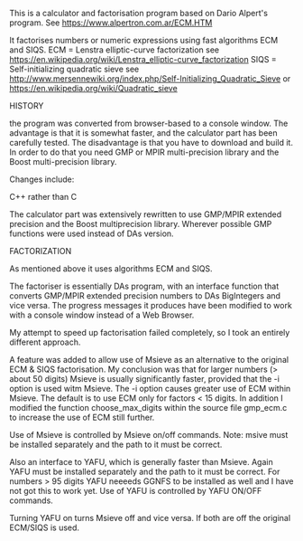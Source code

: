 This is a calculator and factorisation program based on Dario Alpert's program.
See https://www.alpertron.com.ar/ECM.HTM

It factorises numbers or numeric expressions using fast algorithms ECM and SIQS.
ECM = Lenstra elliptic-curve factorization
see https://en.wikipedia.org/wiki/Lenstra_elliptic-curve_factorization
SIQS = Self-initializing quadratic sieve
see http://www.mersennewiki.org/index.php/Self-Initializing_Quadratic_Sieve
or https://en.wikipedia.org/wiki/Quadratic_sieve

HISTORY

the program was converted from browser-based to a console window. The advantage
is that it is somewhat faster, and the calculator part has been carefully tested.
The disadvantage is that you have to download and build it. In order to do that
you need GMP or MPIR multi-precision library and the Boost multi-precision library.

Changes include:

C++ rather than C

The calculator part was extensively rewritten to use GMP/MPIR extended precision
and the Boost multiprecision library. Wherever possible GMP functions were used
instead of DAs version.

FACTORIZATION

As mentioned above it uses algorithms ECM and SIQS.

The factoriser is essentially DAs program, with an interface function that converts 
GMP/MPIR extended precision numbers to DAs BigIntegers and vice versa. The progress 
messages it produces have been modified to work with a console window instead of a 
Web Browser. 

My attempt to speed up factorisation failed completely, so I took an entirely different approach.

A feature was added to allow use of Msieve as an alternative to the original ECM & SIQS
factorisation. My conclusion was that for larger numbers (> about 50 digits) Msieve
is usually significantly faster, provided that the -i option is used witm Msieve.
The -i option causes greater use of ECM within Msieve. The default is to use ECM
only for factors < 15 digits. In addition I modified the function choose_max_digits
within the source file gmp_ecm.c to increase the use of ECM still further.

Use of Msieve is controlled by Msieve on/off commands. Note: msive must be installed
separately and the path to it must be correct.

Also an interface to YAFU, which is generally faster than Msieve. Again YAFU must be installed separately
and the path to it must be correct. For numbers > 95 digits YAFU neeeeds GGNFS to be installed as well
and I have not got this to work yet. Use of YAFU is controlled by YAFU ON/OFF commands.

Turning YAFU on turns Msieve off and vice versa. If both are off the original ECM/SIQS is used.

